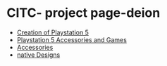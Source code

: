 # CITC- project page-deion

<ul>
<li><a href="intro_to_html/index.html" target="_blank">Creation of Playstation 5</a></li>
<li><a href="html5_intro_css/index.html" target="_blank">Playstation 5 Accessories and Games</a></li>
<li><a href="adv_css/index.html" target="_blank">Accessories</a></li>
<li><a href="native/index.html" target="_blank">native Designs</a></li>
</ul>
